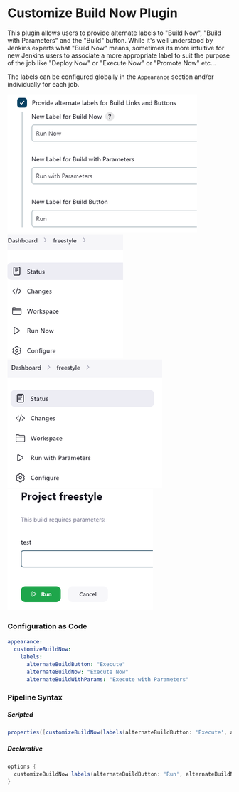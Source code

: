 Customize Build Now Plugin
==========

This plugin allows users to provide alternate labels to "Build Now", "Build with Parameters" and the "Build" button. 
While it's well understood by Jenkins experts what "Build Now" means, sometimes its more intuitive for new Jenkins users to associate a 
more appropriate label to suit the purpose of the job like "Deploy Now" or "Execute Now" or "Promote Now" etc...

The labels can be configured globally in the `Appearance` section and/or individually for each job.

![Configuration](/docs/config.png)
![Sidepanel](/docs/sidepanel.png)
![Sidepanel with Parameters](/docs/sidepanel-parameters.png)
![Parameters](/docs/parameters.png)


### Configuration as Code
```yaml
appearance:
  customizeBuildNow:
    labels:
      alternateBuildButton: "Execute"
      alternateBuildNow: "Execute Now"
      alternateBuildWithParams: "Execute with Parameters"  
```


### Pipeline Syntax
##### Scripted
```groovy
properties([customizeBuildNow(labels(alternateBuildButton: 'Execute', alternateBuildNow: 'Execute Now', alternateBuildWithParams: 'Execute with Parameters'))])
```

##### Declarative
```groovy
options {
  customizeBuildNow labels(alternateBuildButton: 'Run', alternateBuildNow: 'Run Now', alternateBuildWithParams: 'Run with Parameters')
}
```